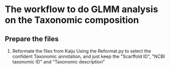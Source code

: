 # The workflow to do GLMM analysis on the Taxonomic composition

## Prepare the files
1. Reformate the files from Kaiju
   Using the Reformat.py to select the confident Taxonomic annotation, and just keep the "Scarffold ID", "NCBI taxonomic ID" and "Taxonomic description"  
   
